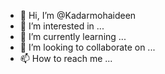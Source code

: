 - 👋 Hi, I’m @Kadarmohaideen
- 👀 I’m interested in ...
- 🌱 I’m currently learning ...
- 💞️ I’m looking to collaborate on ...
- 📫 How to reach me ...

<!---
Kadarmohaideen/Kadarmohaideen is a ✨ special ✨ repository because its `README.md` (this file) appears on your GitHub profile.
You can click the Preview link to take a look at your changes.
--->
